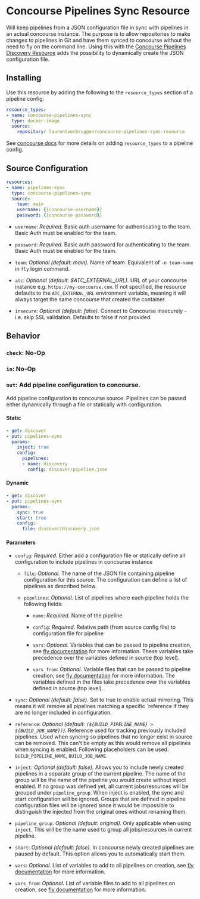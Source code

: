 # Concourse Pipelines Sync Resource

Will keep pipelines from a JSON configuration file in sync with pipelines in an actual concourse instance.
The purpose is to allow repositories to make changes to pipelines in Git and have them synced to concourse without the need to fly on the command line.
Using this with the [Concourse Pipelines Discovery Resource](https://github.com/laurentverbruggen/concourse-pipelines-discovery-resource) adds the possibility to dynamically create the JSON configuration file.

## Installing

Use this resource by adding the following to the `resource_types` section of a pipeline config:

```yaml
resource_types:
- name: concourse-pipelines-sync
  type: docker-image
  source:
    repository: laurentverbruggen/concourse-pipelines-sync-resource
```

See [concourse docs](http://concourse.ci/configuring-resource-types.html) for more details on adding `resource_types` to a pipeline config.

## Source Configuration

```yaml
resources:
- name: pipelines-sync
  type: concourse-pipelines-sync
  source:
    team: main
    username: {{concourse-username}}
    password: {{concourse-password}}
```

* `username`: *Required.* Basic auth username for authenticating to the team. Basic Auth must be enabled for the team.

* `password`: *Required.* Basic auth password for authenticating to the team. Basic Auth must be enabled for the team.

* `team`: *Optional (default: main).* Name of team. Equivalent of `-n team-name` in `fly` login command.

* `atc`: *Optional (default: $ATC_EXTERNAL_URL).*  URL of your concourse instance e.g. `https://my-concourse.com`.
If not specified, the resource defaults to the `ATC_EXTERNAL_URL` environment variable, meaning it will always target the same concourse that created the container.

* `insecure`: *Optional (default: false).* Connect to Concourse insecurely - i.e. skip SSL validation. Defaults to false if not provided.


## Behavior

### `check`: No-Op

### `in`: No-Op

### `out`: Add pipeline configuration to concourse.

Add pipeline configuration to concourse source. Pipelines can be passed either dynamically through a file or statically with configuration.

#### Static

```yaml
- get: discover
- put: pipelines-sync
  params:
    inject: true
    config:
      pipelines:
      - name: discovery
        config: discover/pipeline.json
```

#### Dynamic

```yaml
- get: discover
- put: pipelines-sync
  params:
    sync: true
    start: true
    config:
      file: discover/discovery.json
```

#### Parameters

* `config`: *Required.* Either add a configuration file or statically define all configuration to include pipelines in concourse instance

  * `file`: *Optional.* The name of the JSON file containing pipeline configuration for this source.
  The configuration can define a list of pipelines as described below.

  * `pipelines`: *Optional.* List of pipelines where each pipeline holds the following fields:

      * `name`: *Required.* Name of the pipeline

      * `config`: *Required.* Relative path (from source config file) to configuration file for pipeline

      * `vars`: *Optional.* Variables that can be passed to pipeline creation, see [fly documentation](https://concourse.ci/fly-set-pipeline.html) for more information.
      These variables take precedence over the variables defined in source (top level).

      * `vars_from`: *Optional.* Variable files that can be passed to pipeline creation, see [fly documentation](https://concourse.ci/fly-set-pipeline.html) for more information.
      The variables defined in the files take precedence over the variables defined in source (top level).

* `sync`: *Optional (default: false).* Set to true to enable actual mirroring. This means it will remove all pipelines matching a specific `reference if they are no longer included in configuration.

* `reference`: *Optional (default: `(${BUILD_PIPELINE_NAME} > ${BUILD_JOB_NAME})`).* Reference used for tracking previously included pipelines.
Used when syncing so pipelines that no longer exist in source can be removed. This can't be empty as this would remove all pipelines when syncing is enabled. Following placeholders can be used: `BUILD_PIPELINE_NAME`, `BUILD_JOB_NAME`.

* `inject`: *Optional (default: false).* Allows you to include newly created pipelines in a separate group of the current pipeline.
The name of the group will be the name of the pipeline you would create without inject enabled. If no group was defined yet, all current jobs/resources will be grouped under `pipeline_group`.
When inject is enabled, the sync and start configuration will be ignored.
Groups that are defined in pipeline configuration files will be ignored since it would be impossible to distinguish the injected from the original ones without renaming them.

* `pipeline_group`: *Optional (default: original).* Only applicable when using `inject`. This will be the name used to group all jobs/resources in current pipeline.

* `start`: *Optional (default: false).* In concourse newly created pipelines are paused by default. This option allows you to automatically start them.

* `vars`: *Optional.* List of variables to add to all pipelines on creation, see [fly documentation](https://concourse.ci/fly-set-pipeline.html) for more information.

* `vars_from`: *Optional.* List of variable files to add to all pipelines on creation, see [fly documentation](https://concourse.ci/fly-set-pipeline.html) for more information.
